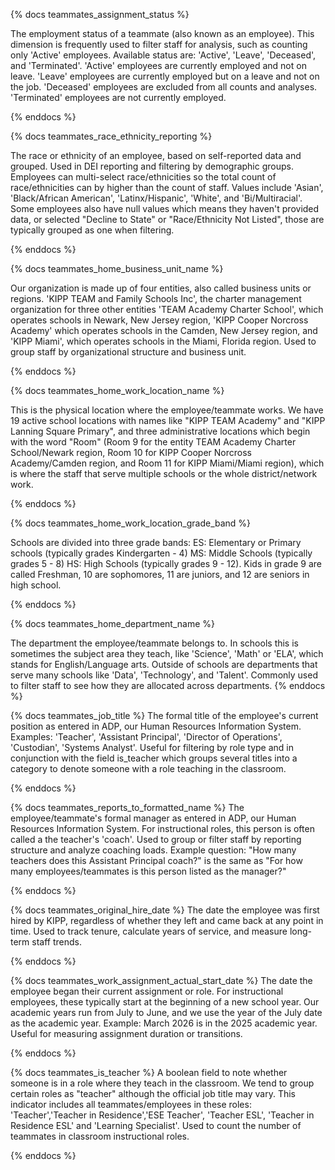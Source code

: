 {% docs teammates_assignment_status %}

The employment status of a teammate (also known as an employee). This dimension
is frequently used to filter staff for analysis, such as counting only 'Active'
employees. Available status are: 'Active', 'Leave', 'Deceased', and
'Terminated'. 'Active' employees are currently employed and not on leave.
'Leave' employees are currently employed but on a leave and not on the job.
'Deceased' employees are excluded from all counts and analyses. 'Terminated'
employees are not currently employed.

{% enddocs %}

{% docs teammates_race_ethnicity_reporting %}

The race or ethnicity of an employee, based on self-reported data and grouped.
Used in DEI reporting and filtering by demographic groups. Employees can
multi-select race/ethnicities so the total count of race/ethnicities can by
higher than the count of staff. Values include 'Asian', 'Black/African
American', 'Latinx/Hispanic', 'White', and 'Bi/Multiracial'. Some employees also
have null values which means they haven't provided data, or selected "Decline to
State" or "Race/Ethnicity Not Listed", those are typically grouped as one when
filtering.

{% enddocs %}

{% docs teammates_home_business_unit_name %}

Our organization is made up of four entities, also called business units or
regions. 'KIPP TEAM and Family Schools Inc', the charter management organization
for three other entities 'TEAM Academy Charter School', which operates schools
in Newark, New Jersey region, 'KIPP Cooper Norcross Academy' which operates
schools in the Camden, New Jersey region, and 'KIPP Miami', which operates
schools in the Miami, Florida region. Used to group staff by organizational
structure and business unit.

{% enddocs %}

{% docs teammates_home_work_location_name %}

This is the physical location where the employee/teammate works. We have 19
active school locations with names like "KIPP TEAM Academy" and "KIPP Lanning
Square Primary", and three administrative locations which begin with the word
"Room" (Room 9 for the entity TEAM Academy Charter School/Newark region, Room 10
for KIPP Cooper Norcross Academy/Camden region, and Room 11 for KIPP Miami/Miami
region), which is where the staff that serve multiple schools or the whole
district/network work.

{% enddocs %}

{% docs teammates_home_work_location_grade_band %}

Schools are divided into three grade bands: ES: Elementary or Primary schools
(typically grades Kindergarten - 4) MS: Middle Schools (typically grades 5 - 8)
HS: High Schools (typically grades 9 - 12). Kids in grade 9 are called Freshman,
10 are sophomores, 11 are juniors, and 12 are seniors in high school.

{% enddocs %}

{% docs teammates_home_department_name %}

The department the employee/teammate belongs to. In schools this is sometimes
the subject area they teach, like 'Science', 'Math' or 'ELA', which stands for
English/Language arts. Outside of schools are departments that serve many
schools like 'Data', 'Technology', and 'Talent'. Commonly used to filter staff
to see how they are allocated across departments. {% enddocs %}

{% docs teammates_job_title %} The formal title of the employee's current
position as entered in ADP, our Human Resources Information System. Examples:
'Teacher', 'Assistant Principal', 'Director of Operations', 'Custodian',
'Systems Analyst'. Useful for filtering by role type and in conjunction with the
field is_teacher which groups several titles into a category to denote someone
with a role teaching in the classroom.

{% enddocs %}

{% docs teammates_reports_to_formatted_name %} The employee/teammate's formal
manager as entered in ADP, our Human Resources Information System. For
instructional roles, this person is often called a the teacher's 'coach'. Used
to group or filter staff by reporting structure and analyze coaching loads.
Example question: "How many teachers does this Assistant Principal coach?" is
the same as "For how many employees/teammates is this person listed as the
manager?"

{% enddocs %}

{% docs teammates_original_hire_date %} The date the employee was first hired by
KIPP, regardless of whether they left and came back at any point in time. Used
to track tenure, calculate years of service, and measure long-term staff trends.

{% enddocs %}

{% docs teammates_work_assignment_actual_start_date %} The date the employee
began their current assignment or role. For instructional employees, these
typically start at the beginning of a new school year. Our academic years run
from July to June, and we use the year of the July date as the academic year.
Example: March 2026 is in the 2025 academic year. Useful for measuring
assignment duration or transitions.

{% enddocs %}

{% docs teammates_is_teacher %} A boolean field to note whether someone is in a
role where they teach in the classroom. We tend to group certain roles as
"teacher" although the official job title may vary. This indicator includes all
teammates/employees in these roles: 'Teacher','Teacher in Residence','ESE
Teacher', 'Teacher ESL', 'Teacher in Residence ESL' and 'Learning Specialist'.
Used to count the number of teammates in classroom instructional roles.

{% enddocs %}
